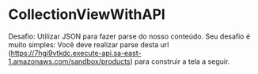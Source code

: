 # CollectionViewWithAPI
Desafio: Utilizar JSON para fazer parse do nosso conteúdo. Seu desafio é muito simples: Você deve realizar parse desta url (https://7hgi9vtkdc.execute-api.sa-east-1.amazonaws.com/sandbox/products) para construir a tela a seguir.
